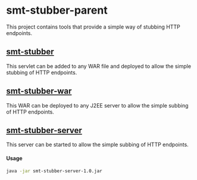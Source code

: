 <!---
Copyright 2015 Karl Bennett

Licensed under the Apache License, Version 2.0 (the "License");
you may not use this file except in compliance with the License.
You may obtain a copy of the License at

    http://www.apache.org/licenses/LICENSE-2.0

Unless required by applicable law or agreed to in writing, software
distributed under the License is distributed on an "AS IS" BASIS,
WITHOUT WARRANTIES OR CONDITIONS OF ANY KIND, either express or implied.
See the License for the specific language governing permissions and
limitations under the License.
-->
smt-stubber-parent
===========

This project contains tools that provide a simple way of stubbing HTTP endpoints.

## [smt-stubber](smt-stubber)

This servlet can be added to any WAR file and deployed to allow the simple stubbing of HTTP endpoints.

## [smt-stubber-war](smt-stubber-war)

This WAR can be deployed to any J2EE server to allow the simple subbing of HTTP endpoints.

## [smt-stubber-server](smt-stubber-server)

This server can be started to allow the simple subbing of HTTP endpoints.

#### Usage

```bash
java -jar smt-stubber-server-1.0.jar
```